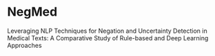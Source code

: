 # NegMed
Leveraging NLP Techniques for Negation and Uncertainty Detection in Medical Texts: A Comparative Study of Rule-based and Deep Learning Approaches
